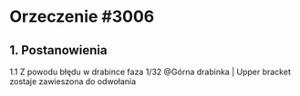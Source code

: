 # Orzeczenie #3006

## 1. Postanowienia
1.1 Z powodu błędu w drabince faza 1/32 @Górna drabinka | Upper bracket zostaje zawieszona do odwołania
